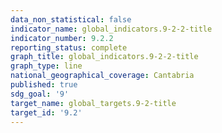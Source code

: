 ```yaml
---
data_non_statistical: false
indicator_name: global_indicators.9-2-2-title
indicator_number: 9.2.2
reporting_status: complete
graph_title: global_indicators.9-2-2-title
graph_type: line
national_geographical_coverage: Cantabria
published: true
sdg_goal: '9'
target_name: global_targets.9-2-title
target_id: '9.2'
---
```

